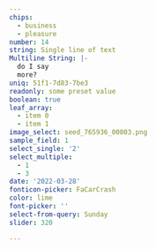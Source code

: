 ```yaml
---
chips:
  - business
  - pleasure
number: 14
string: Single line of text
Multiline String: |-
  do I say
  more?
uniq: 51f1-7d83-7be3
readonly: some preset value
boolean: true
leaf_array:
  - item 0
  - item 1
image_select: seed_765936_00003.png
sample_field: 1
select_single: '2'
select_multiple:
  - 1
  - 3
date: '2022-03-28'
fonticon-picker: FaCarCrash
color: lime
font-picker: ''
select-from-query: Sunday
slider: 320

---
```


















































































